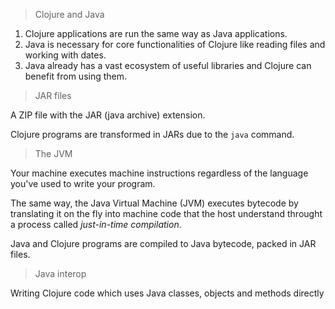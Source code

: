 > Clojure and Java

1. Clojure applications are run the same way as Java applications.
2. Java is necessary for core functionalities of Clojure like reading files and working with dates.
3. Java already has a vast ecosystem of useful libraries and Clojure can benefit from using them.

> JAR files

A ZIP file with the JAR (java archive) extension.

Clojure programs are transformed in JARs due to the `java` command.

> The JVM

Your machine executes machine instructions regardless of the language you've used to write your program.

The same way, the Java Virtual Machine (JVM) executes bytecode by translating it on the fly into machine code that the host understand throught a process called _just-in-time compilation_.

Java and Clojure programs are compiled to Java bytecode, packed in JAR files.

> Java interop

Writing Clojure code which uses Java classes, objects and methods directly

